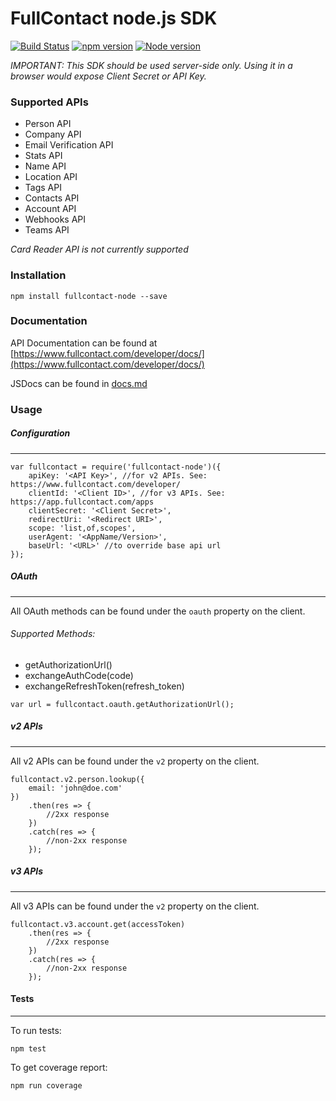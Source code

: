 # FullContact node.js SDK

[![Build Status](https://travis-ci.org/fullcontact/fullcontact-node.svg?branch=master)](https://travis-ci.org/fullcontact/fullcontact-node)
[![npm version](https://badge.fury.io/js/fullcontact-node.svg)](https://badge.fury.io/js/fullcontact-node)
[![Node version](https://img.shields.io/node/v/fullcontact-node.svg?style=flat)](http://nodejs.org/download/)

*IMPORTANT: This SDK should be used server-side only. Using it in a browser would expose Client Secret or API Key.*

### Supported APIs

- Person API
- Company API
- Email Verification API
- Stats API
- Name API
- Location API
- Tags API
- Contacts API
- Account API
- Webhooks API
- Teams API

*Card Reader API is not currently supported*

### Installation

`npm install fullcontact-node --save`

### Documentation

API Documentation can be found at [https://www.fullcontact.com/developer/docs/](https://www.fullcontact.com/developer/docs/)

JSDocs can be found in [docs.md](docs.md)

### Usage

##### Configuration
---

```
var fullcontact = require('fullcontact-node')({
	apiKey: '<API Key>', //for v2 APIs. See: https://www.fullcontact.com/developer/
	clientId: '<Client ID>', //for v3 APIs. See: https://app.fullcontact.com/apps
	clientSecret: '<Client Secret>',
	redirectUri: '<Redirect URI>',
	scope: 'list,of,scopes',
	userAgent: '<AppName/Version>',
	baseUrl: '<URL>' //to override base api url
});
```

##### OAuth
---
All OAuth methods can be found under the `oauth` property on the client.

###### Supported Methods:
- getAuthorizationUrl()
- exchangeAuthCode(code)
- exchangeRefreshToken(refresh_token)

```
var url = fullcontact.oauth.getAuthorizationUrl();
```

##### v2 APIs
---
All v2 APIs can be found under the `v2` property on the client.

```
fullcontact.v2.person.lookup({
	email: 'john@doe.com'
})
	.then(res => {
		//2xx response
	})
	.catch(res => {
		//non-2xx response
	});
```

##### v3 APIs
---
All v3 APIs can be found under the `v2` property on the client.

```
fullcontact.v3.account.get(accessToken)
	.then(res => {
		//2xx response
	})
	.catch(res => {
		//non-2xx response
	});
```

#### Tests
---

To run tests:

`npm test`

To get coverage report:

`npm run coverage`

